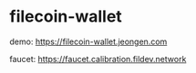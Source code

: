 # filecoin-wallet

demo: https://filecoin-wallet.jeongen.com

faucet: https://faucet.calibration.fildev.network